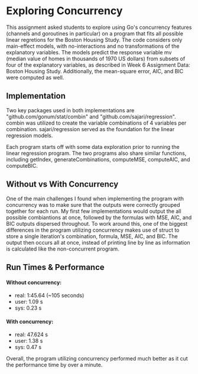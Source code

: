 # Exploring Concurrency
This assignment asked students to explore using Go's concurrency features (channels and goroutines in particular) on a program that fits all possible linear regretions for the Boston Housing Study. The code considers only main-effect models, with no-interactions and no transformations of the explanatory variables. The models predict the response variable mv (median value of homes in thousands of 1970 US dollars) from subsets of four of the explanatory variables, as described in Week 6 Assignment Data: Boston Housing Study. Additionally, the mean-square error, AIC, and BIC were computed as well.
## Implementation
Two key packages used in both implementations are "github.com/gonum/stat/combin" and "github.com/sajari/regression". combin was utilized to create the variable combinations of 4 variables per combination. sajari/regression served as the foundation for the linear regression models.

Each program starts off with some data exploration prior to running the linear regression program. The two programs also share similar functions, including getIndex, generateCombinations, computeMSE, computeAIC, and computeBIC.
## Without vs With Concurrency
One of the main challenges I found when implementing the program with concurrency was to make sure that the outputs were correctly grouped together for each run. My first few implementations would output the all possible combiantions at once, followed by the formulas with MSE, AIC, and BIC outputs dispersed throughout. To work around this, one of the biggest differences in the program utilizing concurrency makes use of struct to store a single iteration's combination, formula, MSE, AIC, and BIC. The output then occurs all at once, instead of printing line by line as information is calculated like the non-concurrent program.
## Run Times & Performance
#### Without concurrency: 
- real: 1:45.64 (~105 seconds)
- user: 1.09 s
- sys: 0.23 s

#### With concurrency: 
- real: 47.624 s
- user: 1.38 s
- sys: 0.47 s

Overall, the program utilizing concurrency performed much better as it cut the performance time by over a minute.
